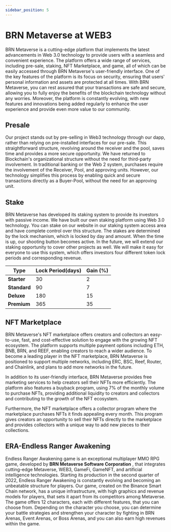 ```yaml
---
sidebar_position: 5
---
```


# BRN Metaverse at WEB3 

BRN Metaverse is a cutting-edge platform that implements the latest advancements in Web 3.0 technology to provide users with a seamless and convenient experience. The platform offers a wide range of services, including pre-sale, staking, NFT Marketplace, and game, all of which can be easily accessed through BRN Metaverse's user-friendly interface. One of the key features of the platform is its focus on security, ensuring that users' personal information and assets are protected at all times. With BRN Metaverse, you can rest assured that your transactions are safe and secure, allowing you to fully enjoy the benefits of the blockchain technology without any worries. Moreover, the platform is constantly evolving, with new features and innovations being added regularly to enhance the user experience and provide even more value to our community.


## Presale

Our project stands out by pre-selling in Web3 technology through our dapp, rather than relying on pre-installed interfaces for our pre-sale. This straightforward structure, revolving around the receiver and the pool, saves time and provides a more secure opportunity. We have returned to Blockchain's organizational structure without the need for third-party involvement.
In traditional banking or the Web 2 system, purchases require the involvement of the Receiver, Pool, and approving units. However, our technology simplifies this process by enabling quick and secure transactions directly as a Buyer-Pool, without the need for an approving unit.

## Stake

BRN Metaverse has developed its staking system to provide its investors with passive income. We have built our own staking platform using Web 3.0 technology. You can stake on our website in our staking system access area and have complete control over this structure. The stakes are determined by the lock mechanism, which is locked by day and amount. When the time is up, our shooting button becomes active. In the future, we will extend our staking opportunity to cover other projects as well. We will make it easy for everyone to use this system, which offers investors four different token lock periods and corresponding revenue.


| Type | Lock Period(days)| Gain (%) | 
|------|-------------|------|
|**Starter**|  30          |    2     |
|**Standard**|   90         |   7      |
|**Deluxe**|       180     |     15    |
|**Premium**|         365   |    35     | 



## NFT Marketplace

BRN Metaverse's NFT marketplace offers creators and collectors an easy-to-use, fast, and cost-effective solution to engage with the growing NFT ecosystem. The platform supports multiple payment options including ETH, BNB, BRN, and REEF, enabling creators to reach a wider audience. To become a leading player in the NFT marketplace, BRN Metaverse is positioned to support multiple networks, including ERC, BSC, Reef, Router, and Chainlink, and plans to add more networks in the future.

In addition to its user-friendly interface, BRN Metaverse provides free marketing services to help creators sell their NFTs more efficiently. The platform also features a buyback program, using 7% of the monthly volume to purchase NFTs, providing additional liquidity to creators and collectors and contributing to the growth of the NFT ecosystem.

Furthermore, the NFT marketplace offers a collector program where the marketplace purchases NFTs it finds appealing every month. This program gives creators an opportunity to sell their NFTs directly to the marketplace and provides collectors with a unique way to add new pieces to their collections.

## ERA-Endless Ranger Awakening
Endless Ranger Awakening game is an exceptional multiplayer MMO RPG game, developed by **BRN Metaverse Software Corporation** , that integrates cutting-edge Metaverse, WEB3, GameFi, GameNFT, and artificial intelligence technologies. Starting its production in the second quarter of 2022, Endless Ranger Awakening is constantly evolving and becoming an unbeatable structure for players. Our game, created on the Binance Smart Chain network, has a unique infrastructure, with high graphics and revenue models for players, that sets it apart from its competitors among Metaverse. The game offers 12 characters, each with different features, that you can choose from. Depending on the character you choose, you can determine your battle strategies and strengthen your character by fighting in BRN Arenas, Event Arenas, or Boss Arenas, and you can also earn high revenues within the game.